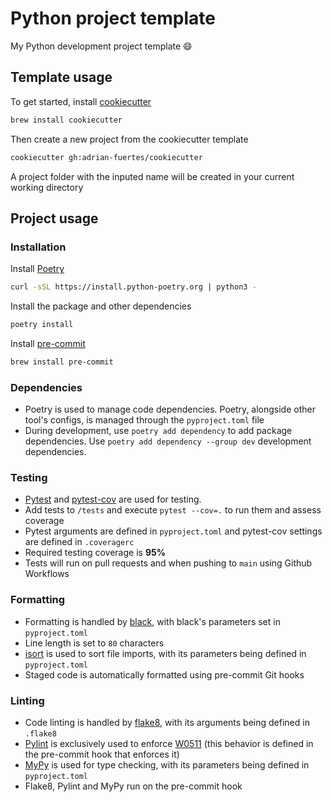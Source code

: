 # Python project template

 My Python development project template 😄

## Template usage

To get started, install [cookiecutter](https://cookiecutter.readthedocs.io/en/stable/)

```sh
brew install cookiecutter
```

Then create a new project from the cookiecutter template

```sh
cookiecutter gh:adrian-fuertes/cookiecutter
```
A project folder with the inputed name will be created in your current working directory
## Project usage

### Installation

Install [Poetry](https://python-poetry.org)
```sh
curl -sSL https://install.python-poetry.org | python3 -
```

Install the package and other dependencies

```sh
poetry install
```

Install [pre-commit](https://pre-commit.com)

```sh
brew install pre-commit
```

### Dependencies
- Poetry is used to manage code dependencies. Poetry, alongside other tool's configs, is managed through the `pyproject.toml` file
- During development, use `poetry add dependency` to add package dependencies. Use `poetry add dependency --group dev` development dependencies.

### Testing

- [Pytest](https://docs.pytest.org/en/7.2.x/) and [pytest-cov](https://pytest-cov.readthedocs.io/en/latest/) are used for testing.
- Add tests to `/tests` and execute `pytest --cov=.` to run them and assess coverage
- Pytest arguments are defined in `pyproject.toml` and pytest-cov settings are defined in `.coveragerc`
- Required testing coverage is **95%**
- Tests will run on pull requests and when pushing to `main` using Github Workflows

### Formatting
- Formatting is handled by [black](https://github.com/psf/black), with black's parameters set in `pyproject.toml`
- Line length is set to `80` characters
- [isort](https://pycqa.github.io/isort/) is used to sort file imports, with its parameters being defined in `pyproject.toml`
- Staged code is automatically formatted using pre-commit Git hooks


### Linting

- Code linting is handled by [flake8](https://flake8.pycqa.org/en/latest/), with its arguments being defined in `.flake8`
- [Pylint](https://pylint.pycqa.org/en/latest/) is exclusively used to enforce [W0511](https://pylint.pycqa.org/en/latest/user_guide/messages/warning/fixme.html) (this behavior is defined in the pre-commit hook that enforces it)
- [MyPy](https://mypy.readthedocs.io/en/stable/) is used for type checking, with its parameters being defined in `pyproject.toml`
- Flake8, Pylint and MyPy run on the pre-commit hook